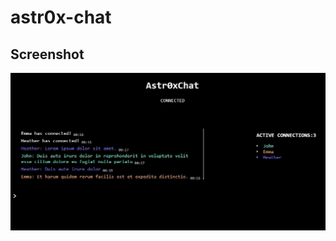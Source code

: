 # astr0x-chat

## Screenshot
![screenshot](https://github.com/AstR0x/astr0x.github.io/blob/master/screenshots/astr0x-chat.jpg)